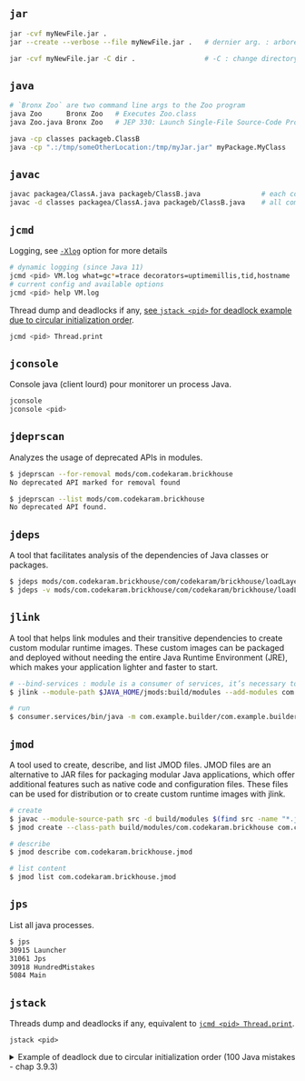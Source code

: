 ## `jar`

```sh
jar -­cvf myNewFile.jar .
jar -­-­create -­-­verbose -­-­file myNewFile.jar .   # dernier arg. : arborescence à mettre dans le jar

jar -­cvf myNewFile.jar -­C dir .                 # -C : change directory
```

## `java`

```sh
# `Bronx Zoo` are two command line args to the Zoo program
java Zoo      Bronx Zoo   # Executes Zoo.class
java Zoo.java Bronx Zoo   # JEP 330: Launch Single-File Source-Code Programs

java -­cp classes packageb.ClassB                                         # -cp, -classpath, --class-path are all equivalent
java -­cp ".:/tmp/someOtherLocation:/tmp/myJar.jar" myPackage.MyClass
```

## `javac`

```sh
javac packagea/ClassA.java packageb/ClassB.java               # each compiled class is near its java file 
javac -­d classes packagea/ClassA.java packageb/ClassB.java    # all compiled classes hierarchy in a same directory 
```

## `jcmd`

Logging, see [`-Xlog`](/java-options.md#-xlog-java-9) option for more details
```sh
# dynamic logging (since Java 11)
jcmd <pid> VM.log what=gc*=trace decorators=uptimemillis,tid,hostname
# current config and available options 
jcmd <pid> help VM.log
```

Thread dump and deadlocks if any, [see `jstack <pid>` for deadlock example due to circular initialization order](#jstack).
```sh
jcmd <pid> Thread.print
```

## `jconsole`

Console java (client lourd) pour monitorer un process Java.

```sh
jconsole
jconsole <pid>
```

## `jdeprscan`

Analyzes the usage of deprecated APIs in modules.

```sh
$ jdeprscan --for-removal mods/com.codekaram.brickhouse
No deprecated API marked for removal found

$ jdeprscan --list mods/com.codekaram.brickhouse
No deprecated API found.
```

## `jdeps`

A tool that facilitates analysis of the dependencies of Java classes or packages.

```sh
$ jdeps mods/com.codekaram.brickhouse/com/codekaram/brickhouse/loadLayers.class
$ jdeps -v mods/com.codekaram.brickhouse/com/codekaram/brickhouse/loadLayers.class
```

## `jlink`

A tool that helps link modules and their transitive dependencies to create custom modular runtime images. 
These custom images can be packaged and deployed without needing the entire Java Runtime Environment (JRE), 
which makes your application lighter and faster to start.

```sh
# --bind-services : module is a consumer of services, it’s necessary to link the service providers and their dependencies
$ jlink --module-path $JAVA_HOME/jmods:build/modules --add-modules com.example.builder --output consumer.services --bind-services

# run
$ consumer.services/bin/java -m com.example.builder/com.example.builder.Builder
```

## `jmod`

A tool used to create, describe, and list JMOD files. JMOD files are an alternative to JAR files for packaging modular Java applications, 
which offer additional features such as native code and configuration files. These files can be used for distribution or to create custom runtime images with jlink.

```sh
# create
$ javac --module-source-path src -d build/modules $(find src -name "*.java")
$ jmod create --class-path build/modules/com.codekaram.brickhouse com.codekaram.brickhouse.jmod

# describe
$ jmod describe com.codekaram.brickhouse.jmod

# list content
$ jmod list com.codekaram.brickhouse.jmod
```

## `jps`

List all java processes.

```sh
$ jps
30915 Launcher
31061 Jps
30918 HundredMistakes
5084 Main
```

## `jstack`

Threads dump and deadlocks if any, equivalent to [`jcmd <pid> Thread.print`](#jcmd).

`jstack <pid>`

<details>
  <summary>Example of deadlock due to circular initialization order (100 Java mistakes - chap 3.9.3)</summary>

```java
public class Deadlock {

    public static void main(String[] args) {
        Runnable[] actions = {() -> new A(), () -> new B()};
        Stream.of(actions).parallel().forEach(Runnable::run);
        System.out.println("ok");
    }

    static class A {
        private static final B unused = new B();
        static final String WELCOME = "Hello".toUpperCase();
        public static void main(String[] args) {
            System.out.println(B.MSG);
        }
    }

    static class B {
        static final String MSG = A.WELCOME;
        public static void main(String[] args) {
            System.out.println(B.MSG);
        }
    }

}
```

```sh
$ jstack 12608
12608:
2024-10-05 11:05:38
Full thread dump OpenJDK 64-Bit Server VM (17.0.12+7 mixed mode, sharing):

Threads class SMR info:
_java_thread_list=0x00007f014c126340, length=14, elements={
0x00007f0210029760, 0x00007f021018a380, 0x00007f021018b770, 0x00007f0210190f20,
0x00007f02101922e0, 0x00007f0210193700, 0x00007f02101950c0, 0x00007f0210196600,
0x00007f021019fa70, 0x00007f02101ab240, 0x00007f021031c6a0, 0x00007f021031d490,
0x00007f0210324b40, 0x00007f017c000e70
}

"main" #1 prio=5 os_prio=0 cpu=58,33ms elapsed=435,63s tid=0x00007f0210029760 nid=0x3141 in Object.wait()  [0x00007f0217608000]
   java.lang.Thread.State: RUNNABLE
	at com.example.spring_modulith.deadlock.Deadlock$B.<clinit>(Deadlock.java:22)
	- waiting on the Class initialization monitor for com.example.spring_modulith.deadlock.Deadlock$A
	at com.example.spring_modulith.deadlock.Deadlock.lambda$main$1(Deadlock.java:8)
	at com.example.spring_modulith.deadlock.Deadlock$$Lambda$15/0x00007f0194001428.run(Unknown Source)
	at com.example.spring_modulith.deadlock.Deadlock$$Lambda$17/0x00007f0194002000.accept(Unknown Source)
	at java.util.stream.ForEachOps$ForEachOp$OfRef.accept(java.base@17.0.12/ForEachOps.java:183)
	at java.util.Spliterators$ArraySpliterator.forEachRemaining(java.base@17.0.12/Spliterators.java:992)
	at java.util.stream.AbstractPipeline.copyInto(java.base@17.0.12/AbstractPipeline.java:509)
	at java.util.stream.ForEachOps$ForEachTask.compute(java.base@17.0.12/ForEachOps.java:290)
	at java.util.concurrent.CountedCompleter.exec(java.base@17.0.12/CountedCompleter.java:754)
	at java.util.concurrent.ForkJoinTask.doExec(java.base@17.0.12/ForkJoinTask.java:373)
	at java.util.concurrent.ForkJoinTask.invoke(java.base@17.0.12/ForkJoinTask.java:686)
	at java.util.stream.ForEachOps$ForEachOp.evaluateParallel(java.base@17.0.12/ForEachOps.java:159)
	at java.util.stream.ForEachOps$ForEachOp$OfRef.evaluateParallel(java.base@17.0.12/ForEachOps.java:173)
	at java.util.stream.AbstractPipeline.evaluate(java.base@17.0.12/AbstractPipeline.java:233)
	at java.util.stream.ReferencePipeline.forEach(java.base@17.0.12/ReferencePipeline.java:596)
	at java.util.stream.ReferencePipeline$Head.forEach(java.base@17.0.12/ReferencePipeline.java:765)
	at com.example.spring_modulith.deadlock.Deadlock.main(Deadlock.java:9)
...
"ForkJoinPool.commonPool-worker-1" #15 daemon prio=5 os_prio=0 cpu=0,48ms elapsed=435,57s tid=0x00007f0210324b40 nid=0x3161 in Object.wait()  [0x00007f01f08bf000]
   java.lang.Thread.State: RUNNABLE
	at com.example.spring_modulith.deadlock.Deadlock$A.<clinit>(Deadlock.java:14)
	- waiting on the Class initialization monitor for com.example.spring_modulith.deadlock.Deadlock$B
	at com.example.spring_modulith.deadlock.Deadlock.lambda$main$0(Deadlock.java:8)
	at com.example.spring_modulith.deadlock.Deadlock$$Lambda$14/0x00007f0194001208.run(Unknown Source)
	at com.example.spring_modulith.deadlock.Deadlock$$Lambda$17/0x00007f0194002000.accept(Unknown Source)
	at java.util.stream.ForEachOps$ForEachOp$OfRef.accept(java.base@17.0.12/ForEachOps.java:183)
	at java.util.Spliterators$ArraySpliterator.forEachRemaining(java.base@17.0.12/Spliterators.java:992)
	at java.util.stream.AbstractPipeline.copyInto(java.base@17.0.12/AbstractPipeline.java:509)
	at java.util.stream.ForEachOps$ForEachTask.compute(java.base@17.0.12/ForEachOps.java:290)
	at java.util.concurrent.CountedCompleter.exec(java.base@17.0.12/CountedCompleter.java:754)
	at java.util.concurrent.ForkJoinTask.doExec(java.base@17.0.12/ForkJoinTask.java:373)
	at java.util.concurrent.ForkJoinPool$WorkQueue.topLevelExec(java.base@17.0.12/ForkJoinPool.java:1182)
	at java.util.concurrent.ForkJoinPool.scan(java.base@17.0.12/ForkJoinPool.java:1655)
	at java.util.concurrent.ForkJoinPool.runWorker(java.base@17.0.12/ForkJoinPool.java:1622)
	at java.util.concurrent.ForkJoinWorkerThread.run(java.base@17.0.12/ForkJoinWorkerThread.java:165)
...
```
</details>
